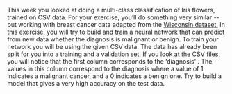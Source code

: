 This week you looked at doing a multi-class classification of Iris flowers, trained on CSV data. 
For your exercise, you’ll do something very similar -- but working with breast cancer data adapted from the  <a href="https://archive.ics.uci.edu/ml/datasets/Breast+Cancer+Wisconsin+(Diagnostic)" target="_blank">Wisconsin dataset.</a>
In this exercise, you will try to build and train a neural network that can predict from new data whether the diagnosis is malignant or benign. 
To train your network you will be using the given CSV data. The data has already been split for you into a training and a validation set. 
If you look at the CSV files, you will notice that the first column corresponds to the ‘diagnosis’ . 
The values in this column correspond to the diagnosis where a value of 1 indicates a malignant cancer, and a 0 indicates a benign one. 
Try to build a model that gives a very high accuracy on the test data. 
